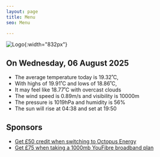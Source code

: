 ```yaml
---
layout: page
title: Menu
seo: Menu

---
```


![Logo](/images/logo.jpg){:width="832px"}

<!-- weather_marker starts -->
## On Wednesday, 06 August 2025

- The average temperature today is 19.32˚C,
- With highs of 19.91˚C and lows of 18.86˚C,
- It may feel like 18.77˚C with overcast clouds
- The wind speed is 0.89m/s and visibility is 10000m
- The pressure is 1019hPa and humidity is 56%
- The sun will rise at 04:38 and set at 19:50

<!-- weather_marker ends -->

## Sponsors

- [Get £50 credit when switching to Octopus Energy](https://bit.ly/3oD1nnS)
- [Get £75 when taking a 1000mb YouFibre broadband plan](https://aklam.io/91zWhU?)
